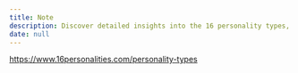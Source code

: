 ```yaml
---
title: Note
description: Discover detailed insights into the 16 personality types, helping you understand yourself and others better through clear descriptions and practical advice.
date: null
---
```


https://www.16personalities.com/personality-types

